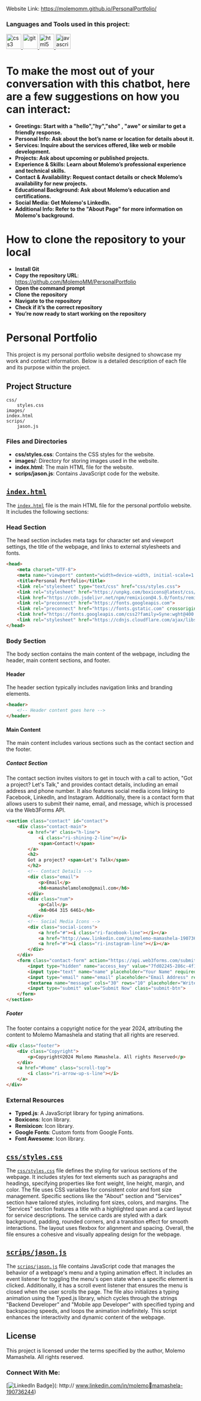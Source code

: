 Website Link: https://molemomm.github.io/PersonalPortfolio/

<h3 align="left">Languages and Tools used in this project:</h3>
<p align="left"> <a href="https://www.w3schools.com/css/" target="_blank" rel="noreferrer"> <img src="https://raw.githubusercontent.com/devicons/devicon/master/icons/css3/css3-original-wordmark.svg" alt="css3" width="40" height="40"/> </a> <a href="https://git-scm.com/" target="_blank" rel="noreferrer"> <img src="https://www.vectorlogo.zone/logos/git-scm/git-scm-icon.svg" alt="git" width="40" height="40"/> </a> <a href="https://www.w3.org/html/" target="_blank" rel="noreferrer"> <img src="https://raw.githubusercontent.com/devicons/devicon/master/icons/html5/html5-original-wordmark.svg" alt="html5" width="40" height="40"/> </a> <a href="https://developer.mozilla.org/en-US/docs/Web/JavaScript" target="_blank" rel="noreferrer"> <img src="https://raw.githubusercontent.com/devicons/devicon/master/icons/javascript/javascript-original.svg" alt="javascript" width="40" height="40"/> </a> </p>

# To make the most out of your conversation with this chatbot, here are a few suggestions on how you can interact:
- **Greetings: Start with a "hello","hy","sho" , "awe" or similar to get a friendly response.**
- **Personal Info: Ask about the bot’s name or location for details about it.**
- **Services: Inquire about the services offered, like web or mobile development.**
- **Projects: Ask about upcoming or published projects.**
- **Experience & Skills: Learn about Molemo’s professional experience and technical skills.**
- **Contact & Availability: Request contact details or check Molemo’s availability for new projects.**
- **Educational Background: Ask about Molemo’s education and certifications.**
- **Social Media: Get Molemo's LinkedIn.**
- **Additional Info: Refer to the "About Page" for more information on Molemo's background.**

# How to clone the repository to your local
- **Install Git**
- **Copy the repository URL**: https://github.com/MolemoMM/PersonalPortfolio
- **Open the command prompt**
- **Clone the repository**
- **Navigate to the repository**
- **Check if it’s the correct repository**
- **You’re now ready to start working on the repository**


# Personal Portfolio
This project is my personal portfolio website designed to showcase my work and contact information. Below is a detailed description of each file and its purpose within the project.

## Project Structure

```
css/
    styles.css
images/
index.html
scrips/
    jason.js
```

### Files and Directories

- **css/styles.css**: Contains the CSS styles for the website.
- **images/**: Directory for storing images used in the website.
- **index.html**: The main HTML file for the website.
- **scrips/jason.js**: Contains JavaScript code for the website.

## [`index.html`](index.html )

The [`index.html`](index.html ) file is the main HTML file for the personal portfolio website. It includes the following sections:

### Head Section

The head section includes meta tags for character set and viewport settings, the title of the webpage, and links to external stylesheets and fonts.

```html
<head>
    <meta charset="UTF-8">
    <meta name="viewport" content="width=device-width, initial-scale=1.0">
    <title>Personal Portfolio</title>
    <link rel="stylesheet" type="text/css" href="css/styles.css">
    <link rel="stylesheet" href="https://unpkg.com/boxicons@latest/css/boxicons.min.css">
    <link href="https://cdn.jsdelivr.net/npm/remixicon@4.5.0/fonts/remixicon.css" rel="stylesheet"/>
    <link rel="preconnect" href="https://fonts.googleapis.com">
    <link rel="preconnect" href="https://fonts.gstatic.com" crossorigin>
    <link href="https://fonts.googleapis.com/css2?family=Syne:wght@400..800&display=swap" rel="stylesheet">
    <link rel="stylesheet" href="https://cdnjs.cloudflare.com/ajax/libs/font-awesome/6.6.0/css/all.min.css">
</head>
```

### Body Section

The body section contains the main content of the webpage, including the header, main content sections, and footer.

#### Header

The header section typically includes navigation links and branding elements.

```html
<header>
    <!-- Header content goes here -->
</header>
```

#### Main Content

The main content includes various sections such as the contact section and the footer.

##### Contact Section

The contact section invites visitors to get in touch with a call to action, "Got a project? Let's Talk," and provides contact details, including an email address and phone number. It also features social media icons linking to Facebook, LinkedIn, and Instagram. Additionally, there is a contact form that allows users to submit their name, email, and message, which is processed via the Web3Forms API.

```html
<section class="contact" id="contact">
    <div class="contact-main">
        <a href="#" class="h-line">
            <i class="ri-shining-2-line"></i>
            <span>Contact!</span>
        </a>
        <h2>
        Got a project? <span>Let's Talk</span>
        </h2>
        <!-- Contact Details -->
        <div class="email">
            <p>Email</p>
            <h6>mamashelamolemo@gmail.com</h6>
        </div>
        <div class="num">
            <p>Call</p>
            <h6>064 315 6461</h6>
        </div>
        <!-- Social Media Icons -->
        <div class="social-icons">
            <a href="#"><i class="ri-facebook-line"></i></a>
            <a href="http://www.linkedin.com/in/molemo-mamashela-190736244" target="_blank" rel="noopener"><i class="ri-linkedin-line"></i></a>
            <a href="#"><i class="ri-instagram-line"></i></a>
        </div>
    </div>
    <form class="contact-form" action="https://api.web3forms.com/submit" method="POST">
        <input type="hidden" name="access_key" value="7fd02245-286c-4f19-9a24-a6201e6a603b">
        <input type="text" name="name" placeholder="Your Name" required>
        <input type="email" name="email" placeholder="Email Address" required>
        <textarea name="message" cols="30" rows="10" placeholder="Write Message here..." required></textarea>
        <input type="submit" value="Submit Now" class="submit-btn">
    </form>
</section>
```

##### Footer

The footer contains a copyright notice for the year 2024, attributing the content to Molemo Mamashela and stating that all rights are reserved.

```html
<div class="footer">
    <div class="Copyright">
        <p>Copyright©2024 Molemo Mamashela. All rights Reserved</p>
    </div>
    <a href="#home" class="scroll-top">
        <i class="ri-arrow-up-s-line"></i>
    </a>
</div>
```

### External Resources

- **Typed.js**: A JavaScript library for typing animations.
- **Boxicons**: Icon library.
- **Remixicon**: Icon library.
- **Google Fonts**: Custom fonts from Google Fonts.
- **Font Awesome**: Icon library.

## [`css/styles.css`](css/styles.css )

The [`css/styles.css`](css/styles.css ) file defines the styling for various sections of the webpage. It includes styles for text elements such as paragraphs and headings, specifying properties like font weight, line height, margin, and color. The file uses CSS variables for consistent color and font size management. Specific sections like the "About" section and "Services" section have tailored styles, including font sizes, colors, and margins. The "Services" section features a title with a highlighted span and a card layout for service descriptions. The service cards are styled with a dark background, padding, rounded corners, and a transition effect for smooth interactions. The layout uses flexbox for alignment and spacing. Overall, the file ensures a cohesive and visually appealing design for the webpage.

## [`scrips/jason.js`](scrips/jason.js )

The [`scrips/jason.js`](scrips/jason.js ) file contains JavaScript code that manages the behavior of a webpage's menu and a typing animation effect. It includes an event listener for toggling the menu's open state when a specific element is clicked. Additionally, it has a scroll event listener that ensures the menu is closed when the user scrolls the page. The file also initializes a typing animation using the Typed.js library, which cycles through the strings "Backend Developer" and "Mobile app Developer" with specified typing and backspacing speeds, and loops the animation indefinitely. This script enhances the interactivity and dynamic content of the webpage.

## License

This project is licensed under the terms specified by the author, Molemo Mamashela. All rights reserved.

### Connect With Me:

[![LinkedIn Badge](https://img.shields.io/badge/LinkedIn-0077B5?style=for-the-badge&logo=linkedin&logoColor=white)](: http://
www.linkedin.com/in/molemomamashela-190736244)



